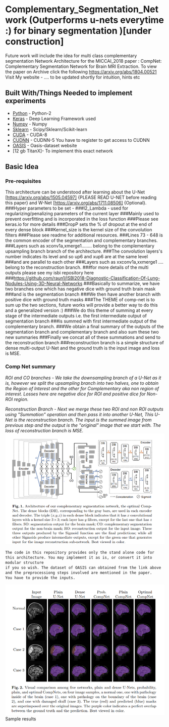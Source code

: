 # Complementary_Segmentation_Network (Outperforms u-nets everytime :) for binary segmentation )[under construction] 
Future work will include the idea for multi class complementary segmentation
Network Architecture for the MICCAI_2018 paper : CompNet: Complementary Segmentation Network for Brain MRI Extraction. To view the paper on Archive click the following https://arxiv.org/abs/1804.00521 Visit My website - .... to be updated shortly for intuition, hints etc



## Built With/Things Needed to implement experiments

* [Python](https://www.python.org/downloads/) - Python-2 
* [Keras](http://www.keras.io) - Deep Learning Framework used
* [Numpy](http://www.numpy.org/) - Numpy
* [Sklearn](http://scikit-learn.org/stable/install.html) - Scipy/Sklearn/Scikit-learn
* [CUDA](https://developer.nvidia.com/cuda-80-ga2-download-archive) - CUDA-8
* [CUDNN](https://developer.nvidia.com/rdp/assets/cudnn_library-pdf-5prod) - CUDNN-5 You have to register to get access to CUDNN
* [OASIS](https://www.oasis-brains.org/) - Oasis-dataset website
* [12 gb TitanX]- To implement this exact network

## Basic Idea
### Pre-requisites
This architecture can be understood after learning about the U-Net [https://arxiv.org/abs/1505.04597] {PLEASE READ U-NET before reading this paper} and W-Net [https://arxiv.org/abs/1711.08506] {Optional}.
###Hyper parameters to be set - 
###l2_Lambda - used for regularizing/penalizing parameters of the current layer
###Mainly used to prevent overfitting and is incorporated in the loss function
###Please see keras.io for more details
###DropP sets the % of dropout at the end of every dense block
###Kernel_size is the kernel size of the convolution filters
###Please see readme for additional resources.
###Lines 73 - 648 is the common encoder of the segmentation and complementary branches. 
###Layers such as xconv1a,xmerge1........ belong to the complementary upsampling branch branch of the architecture.
###The convolution layers's number indicates its level and so up6 and xup6 are at the same level
###and are parallel to each other
###Layers such as xxconv1a,xxmerge1 .... belong to the reconstruction branch. 
###for more details of the multi outputs please see my isbi repository here
###https://github.com/raun1/ISBI2018-Diagnostic-Classification-Of-Lung-Nodules-Using-3D-Neural-Networks
###Basically to summarize, we have two branches one which has negative dice with ground truth brain mask 
###and is the segmentation branch
###We then have another branch with positive dice with ground truth masks
###The THEME of comp-net is to sum up the two sections, future works will provide a better way to do this and a generalized version :) 
###We do this theme of summing at every stage of the intermediate outputs i.e. the first intermediate output of segmentation branch 
###is summed with first intermediate output of the complementary branch.
###We obtain a final summary of the outputs of the segmentation branch and complementary branch and also sum these two new summaries
###Finally we concat all of these summations and send to the reconstruction branch
###reconstruction branch is a simple structure of dense multi-output U-Net and the ground truth is the input image and loss is MSE.

### Comp Net summary
*ROI and CO branches - 
We take the downsampling branch of a U-Net as it is, however we split the upsampling branch into two halves, one to obtain the Region of Interest and the other for Complementary aka non region of interest. Losses here are negative dice for ROI and positive dice for Non-ROI region.*

*Reconstruction Branch - 
Next we merge these two ROI and non ROI outputs using "Summation" operation and then pass it into another U-Net, This U-Net is the reconstruction branch. The input is the summed image from previous step and the output is the "original" image that we start with. The loss of reconstruction branch is MSE.*
![alt text](https://github.com/raun1/Complementary_Segmentation_Network/blob/master/fig/network.PNG)
```
The code in this repository provides only the stand alone code for this architecture. You may implement it as is, or convert it into modular structure
if you so wish. The dataset of OASIS can obtained from the link above and the preprocessiong steps involved are mentioned in the paper. 
You have to provide the inputs.
```


![alt text](https://github.com/raun1/Complementary_Segmentation_Network/blob/master/fig/sample_results.PNG)
Sample results

